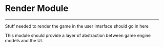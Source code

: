 # Render Module
-----
Stuff needed to render the game in the user interface should go in here

This module should provide a layer of abstraction between game engine models and the UI.
